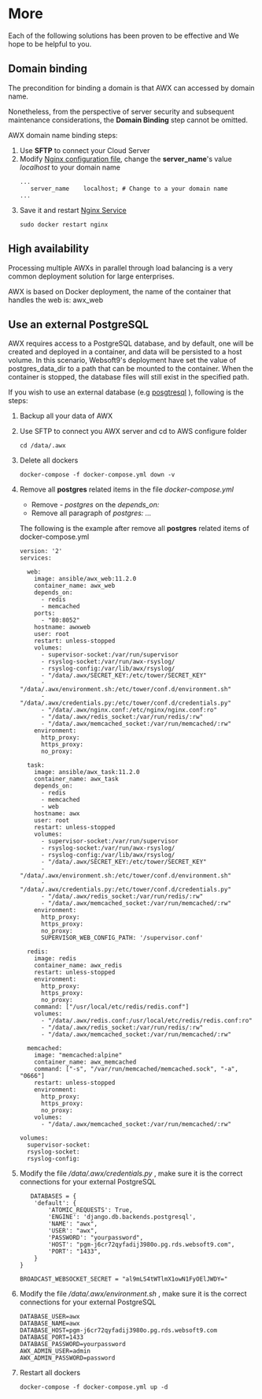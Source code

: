 # More

Each of the following solutions has been proven to be effective and We hope to be helpful to you.

## Domain binding

The precondition for binding a domain is that AWX can accessed by domain name.

Nonetheless, from the perspective of server security and subsequent maintenance considerations, the **Domain Binding** step cannot be omitted.

AWX domain name binding steps:

1. Use **SFTP** to connect your Cloud Server
2. Modify [Nginx configuration file](/stack-components.md#nginx), change the **server_name**'s value *localhost* to your domain name
   ```text
   ...
      server_name    localhost; # Change to a your domain name
   ...
   ```
3. Save it and restart [Nginx Service](/admin-services.md#nginx)
   ```
   sudo docker restart nginx
   ```
## High availability

Processing multiple AWXs in parallel through load balancing is a very common deployment solution for large enterprises.

AWX is based on Docker deployment, the name of the container that handles the web is: awx_web


## Use an external PostgreSQL

AWX requires access to a PostgreSQL database, and by default, one will be created and deployed in a container, and data will be persisted to a host volume. In this scenario, Websoft9's deployment have set the value of postgres_data_dir to a path that can be mounted to the container. When the container is stopped, the database files will still exist in the specified path.

If you wish to use an external database (e.g [posgtresql](https://github.com/ansible/awx/blob/devel/INSTALL.md#docker-compose) ), following is the steps:

1. Backup all your data of AWX
2. Use SFTP to connect you AWX server and cd to AWS configure folder
   ```
   cd /data/.awx
   ```
2. Delete all dockers
   ```
   docker-compose -f docker-compose.yml down -v
   ```
3. Remove all **postgres** related items in the file *docker-compose.yml*  

   * Remove *- postgres* on the *depends_on:* 
   * Remove all paragraph of *postgres: ...*

   The following is the example after remove all **postgres** related items of docker-compose.yml

   ```
   version: '2'
   services:

     web:
       image: ansible/awx_web:11.2.0
       container_name: awx_web
       depends_on:
         - redis
         - memcached
       ports:
         - "80:8052"
       hostname: awxweb
       user: root
       restart: unless-stopped
       volumes:
         - supervisor-socket:/var/run/supervisor
         - rsyslog-socket:/var/run/awx-rsyslog/
         - rsyslog-config:/var/lib/awx/rsyslog/
         - "/data/.awx/SECRET_KEY:/etc/tower/SECRET_KEY"
         - "/data/.awx/environment.sh:/etc/tower/conf.d/environment.sh"
         - "/data/.awx/credentials.py:/etc/tower/conf.d/credentials.py"
         - "/data/.awx/nginx.conf:/etc/nginx/nginx.conf:ro"
         - "/data/.awx/redis_socket:/var/run/redis/:rw"
         - "/data/.awx/memcached_socket:/var/run/memcached/:rw"
       environment:
         http_proxy: 
         https_proxy: 
         no_proxy: 

     task:
       image: ansible/awx_task:11.2.0
       container_name: awx_task
       depends_on:
         - redis
         - memcached
         - web
       hostname: awx
       user: root
       restart: unless-stopped
       volumes:
         - supervisor-socket:/var/run/supervisor
         - rsyslog-socket:/var/run/awx-rsyslog/
         - rsyslog-config:/var/lib/awx/rsyslog/
         - "/data/.awx/SECRET_KEY:/etc/tower/SECRET_KEY"
         - "/data/.awx/environment.sh:/etc/tower/conf.d/environment.sh"
         - "/data/.awx/credentials.py:/etc/tower/conf.d/credentials.py"
         - "/data/.awx/redis_socket:/var/run/redis/:rw"
         - "/data/.awx/memcached_socket:/var/run/memcached/:rw"
       environment:
         http_proxy: 
         https_proxy: 
         no_proxy: 
         SUPERVISOR_WEB_CONFIG_PATH: '/supervisor.conf'

     redis:
       image: redis
       container_name: awx_redis
       restart: unless-stopped
       environment:
         http_proxy: 
         https_proxy: 
         no_proxy: 
       command: ["/usr/local/etc/redis/redis.conf"]
       volumes:
         - "/data/.awx/redis.conf:/usr/local/etc/redis/redis.conf:ro"
         - "/data/.awx/redis_socket:/var/run/redis/:rw"
         - "/data/.awx/memcached_socket:/var/run/memcached/:rw"

     memcached:
       image: "memcached:alpine"
       container_name: awx_memcached
       command: ["-s", "/var/run/memcached/memcached.sock", "-a", "0666"]
       restart: unless-stopped
       environment:
         http_proxy: 
         https_proxy: 
         no_proxy: 
       volumes:
         - "/data/.awx/memcached_socket:/var/run/memcached/:rw"

   volumes:
     supervisor-socket:
     rsyslog-socket:
     rsyslog-config:

   ```
4. Modify the file */data/.awx/credentials.py* , make sure it is the correct connections for your external PostgreSQL
   ```
      DATABASES = {
       'default': {
           'ATOMIC_REQUESTS': True,
           'ENGINE': 'django.db.backends.postgresql',
           'NAME': "awx",
           'USER': "awx",
           'PASSWORD': "yourpassword",
           'HOST': "pgm-j6cr72qyfadij3980o.pg.rds.websoft9.com",
           'PORT': "1433",
       }
   }

   BROADCAST_WEBSOCKET_SECRET = "al9mLS4tWTlmX1owN1FyOElJWDY="
   ```
5. Modify the file */data/.awx/environment.sh* , make sure it is the correct connections for your external PostgreSQL
   ```
   DATABASE_USER=awx
   DATABASE_NAME=awx
   DATABASE_HOST=pgm-j6cr72qyfadij3980o.pg.rds.websoft9.com
   DATABASE_PORT=1433
   DATABASE_PASSWORD=yourpassword
   AWX_ADMIN_USER=admin
   AWX_ADMIN_PASSWORD=password

   ```
6. Restart all dockers
   ```
   docker-compose -f docker-compose.yml up -d
   ```